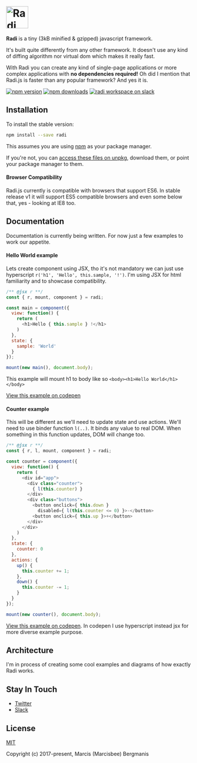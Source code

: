 # <a href='http://radi.js.org'><img src='https://rawgit.com/radi-js/radi/gh-pages/logo/radijs-github.png' height='60' alt='Radi' aria-label='Redux.js.org' /></a>

**Radi** is a tiny (3kB minified & gzipped) javascript framework.

It's built quite differently from any other framework. It doesn't use any kind of diffing algorithm nor virtual dom which makes it really fast.

With Radi you can create any kind of single-page applications or more complex applications with **no dependencies required!** Oh did I mention that Radi.js is faster than any popular framework? And yes it is.

[![npm version](https://img.shields.io/npm/v/radi.svg?style=flat-square)](https://www.npmjs.com/package/radi)
[![npm downloads](https://img.shields.io/npm/dm/radi.svg?style=flat-square)](https://www.npmjs.com/package/radi)
[![radi workspace on slack](https://img.shields.io/badge/slack-radijs-3eb891.svg?style=flat-square)](https://join.slack.com/t/radijs/shared_invite/enQtMjk3NTE2NjYxMTI2LWFmMTM5NTgwZDI5NmFlYzMzYmMxZjBhMGY0MGM2MzY5NmExY2Y0ODBjNDNmYjYxZWYxMjEyNjJhNjA5OTJjNzQ)


## Installation

To install the stable version:

```bash
npm install --save radi
```

This assumes you are using [npm](https://www.npmjs.com/) as your package manager.  

If you're not, you can [access these files on unpkg](https://unpkg.com/radi/dist/), download them, or point your package manager to them.

#### Browser Compatibility

Radi.js currently is compatible with browsers that support ES6. In stable release v1 it will support ES5 compatible browsers and even some below that, yes - looking at IE8 too.

<!-- ## Ecosystem

| Project | Status | Description |
|---------|--------|-------------|
| [radi-router]          | [![radi-router-status]][radi-router-package] | Single-page application routing |

[radi-router]: https://github.com/radi-js/radi-router

[radi-router-status]: https://img.shields.io/npm/v/radi-router.svg

[radi-router-package]: https://npmjs.com/package/radi-router -->

## Documentation

Documentation is currently being written. For now just a few examples to work our appetite.

#### Hello World example

Lets create component using JSX, tho it's not mandatory
we can just use hyperscript `r('h1', 'Hello', this.sample, '!')`. I'm using JSX for html familiarity and to showcase compatibility.

```js
/** @jsx r **/
const { r, mount, component } = radi;

const main = component({
  view: function() {
    return (
      <h1>Hello { this.sample } !</h1>
    )
  },
  state: {
    sample: 'World'
  }
});

mount(new main(), document.body);
```

This example will mount h1 to body like so `<body><h1>Hello World</h1></body>`

[View this example on codepen](https://codepen.io/Marcisbee/pen/MQmOWG?editors=0010)

#### Counter example

This will be different as we'll need to update state and use actions. We'll need to use binder function `l(..)`. It binds any value to real DOM. When something in this function updates, DOM will change too.

```js
/** @jsx r **/
const { r, l, mount, component } = radi;

const counter = component({
  view: function() {
    return (
      <div id="app">
        <div class="counter">
          { l(this.counter) }
        </div>
        <div class="buttons">
          <button onclick={ this.down }
            disabled={ l(this.counter <= 0) }>-</button>
          <button onclick={ this.up }>+</button>
        </div>
      </div>
    )
  },
  state: {
    counter: 0
  },
  actions: {
    up() {
      this.counter += 1;
    },
    down() {
      this.counter -= 1;
    }
  }
});

mount(new counter(), document.body);
```

[View this example on codepen](https://codepen.io/Marcisbee/pen/PQmObp?editors=0010). In codepen I use hyperscript instead jsx for more diverse example purpose.

## Architecture

I'm in process of creating some cool examples and diagrams of how exactly Radi works.

<!-- ## Benchmarks

I'm in process of creating some cool examples and diagrams of how exactly Radi works. -->

<!-- To check out [live examples](https://radi.js.org/examples/) and docs, visit [radi.js.org](https://radi.js.org). -->

<!-- ## Changelog

Detailed changes for each release are documented in the [release notes](https://github.com/radi-js/radi/releases). -->

## Stay In Touch

- [Twitter](https://twitter.com/radi_js)
- [Slack](https://join.slack.com/t/radijs/shared_invite/enQtMjk3NTE2NjYxMTI2LWFmMTM5NTgwZDI5NmFlYzMzYmMxZjBhMGY0MGM2MzY5NmExY2Y0ODBjNDNmYjYxZWYxMjEyNjJhNjA5OTJjNzQ)

## License

[MIT](http://opensource.org/licenses/MIT)

Copyright (c) 2017-present, Marcis (Marcisbee) Bergmanis
